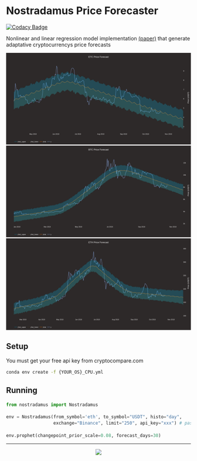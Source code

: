 # Nostradamus Price Forecaster

[![Codacy Badge](https://api.codacy.com/project/badge/Grade/ebdf89dcba744a3c8aafdda210d3aeb6)](https://app.codacy.com/app/Draichi/cryptocurrency_prediction?utm_source=github.com&utm_medium=referral&utm_content=Draichi/cryptocurrency_prediction&utm_campaign=Badge_Grade_Dashboard)

Nonlinear and linear regression model implementation [(paper)](https://peerj.com/preprints/3190.pdf) that generate adaptative cryptocurrencys price forecasts

<a href="https://plot.ly/~EnricoFermi/3.embed"><img src="assets/etcusdt.png"></a>
<a href="https://plot.ly/~EnricoFermi/5.embed"><img src="assets/btcusdt.png"></a>
<a href="https://plot.ly/~EnricoFermi/7.embed"><img src="assets/ethusdt.png"></a>

## Setup

You must get your free api key from cryptocompare.com

```sh
conda env create -f {YOUR_OS}_CPU.yml
```

## Running

```python
from nostradamus import Nostradamus

env = Nostradamus(from_symbol='eth', to_symbol="USDT", histo="day",
                  exchange="Binance", limit="250", api_key="xxx") # paste yout api key here

env.prophet(changepoint_prior_scale=0.08, forecast_days=30)
```

* * *

<div style="text-align:center">
  <img src="https://img.shields.io/badge/fork_it,_fix_it-open_pull_request-101947.svg?colorA=104047&longCache=true&style=for-the-badge"/>
</div>
